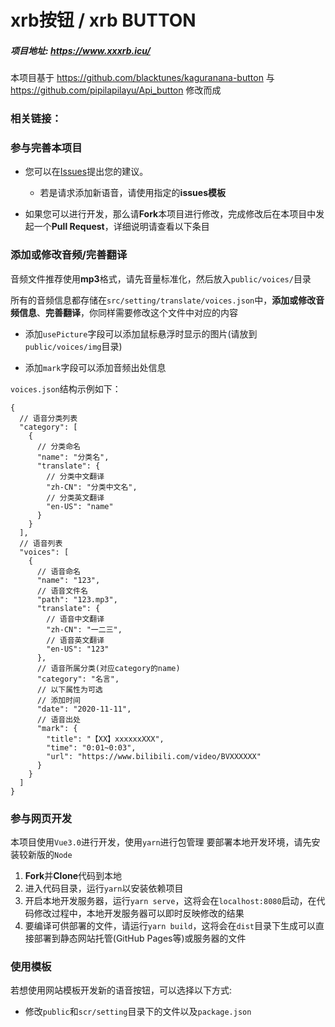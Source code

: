 # xrb按钮 / xrb BUTTON

##### 项目地址: https://www.xxxrb.icu/

本项目基于 https://github.com/blacktunes/kaguranana-button
与 https://github.com/pipilapilayu/Api_button
修改而成

### 相关链接：


### 参与完善本项目

- 您可以在[Issues](https://github.com/pipilapilayu/xrb_button/issues)提出您的建议。
  - 若是请求添加新语音，请使用指定的**issues模板**

- 如果您可以进行开发，那么请**Fork**本项目进行修改，完成修改后在本项目中发起一个**Pull Request**，详细说明请查看以下条目

### 添加或修改音频/完善翻译

音频文件推荐使用**mp3**格式，请先音量标准化，然后放入`public/voices/`目录

所有的音频信息都存储在`src/setting/translate/voices.json`中，**添加或修改音频信息**、**完善翻译**，你同样需要修改这个文件中对应的内容

- 添加`usePicture`字段可以添加鼠标悬浮时显示的图片(请放到`public/voices/img`目录)

- 添加`mark`字段可以添加音频出处信息

`voices.json`结构示例如下：
```
{
  // 语音分类列表
  "category": [
    {
      // 分类命名
      "name": "分类名",
      "translate": {
        // 分类中文翻译
        "zh-CN": "分类中文名",
        // 分类英文翻译
        "en-US": "name"
      }
    }
  ],
  // 语音列表
  "voices": [
    {
      // 语音命名
      "name": "123",
      // 语音文件名
      "path": "123.mp3",
      "translate": {
        // 语音中文翻译
        "zh-CN": "一二三",
        // 语音英文翻译
        "en-US": "123"
      },
      // 语音所属分类(对应category的name)
      "category": "名言",
      // 以下属性为可选
      // 添加时间
      "date": "2020-11-11",
      // 语音出处
      "mark": {
        "title": "【XX】xxxxxxXXX",
        "time": "0:01~0:03",
        "url": "https://www.bilibili.com/video/BVXXXXXX"
      }
    }
  ]
}
```

### 参与网页开发

本项目使用`Vue3.0`进行开发，使用`yarn`进行包管理
要部署本地开发环境，请先安装较新版的`Node`

1. **Fork**并**Clone**代码到本地
2. 进入代码目录，运行`yarn`以安装依赖项目
3. 开启本地开发服务器，运行`yarn serve`，这将会在`localhost:8080`启动，在代码修改过程中，本地开发服务器可以即时反映修改的结果
4. 要编译可供部署的文件，请运行`yarn build`，这将会在`dist`目录下生成可以直接部署到静态网站托管(GitHub Pages等)或服务器的文件

### 使用模板

若想使用网站模板开发新的语音按钮，可以选择以下方式:
- 修改`public`和`scr/setting`目录下的文件以及`package.json`
